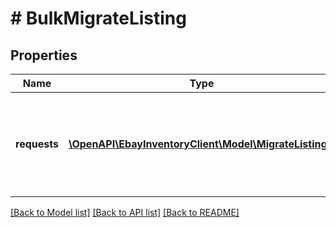 # # BulkMigrateListing

## Properties

Name | Type | Description | Notes
------------ | ------------- | ------------- | -------------
**requests** | [**\OpenAPI\EbayInventoryClient\Model\MigrateListing[]**](MigrateListing.md) | This is the base container of the bulkMigrateListings request payload. One to five eBay listings will be included under this container. | [optional]

[[Back to Model list]](../../README.md#models) [[Back to API list]](../../README.md#endpoints) [[Back to README]](../../README.md)

